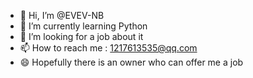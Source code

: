 - 👋 Hi, I’m @EVEV-NB
- 🌱 I’m currently learning Python
- 💞️ I’m looking for a job about it
- 📫 How to reach me : 1217613535@qq.com
- 😄 Hopefully there is an owner who can offer me a job


<!---
EVEV-NB/EVEV-NB is a ✨ special ✨ repository because its `README.md` (this file) appears on your GitHub profile.
You can click the Preview link to take a look at your changes.
--->

